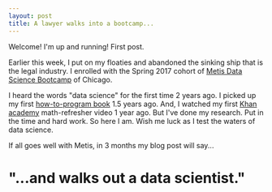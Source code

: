 ```yaml
---
layout: post
title: A lawyer walks into a bootcamp...
---
```


Welcome! I'm up and running! First post.

Earlier this week, I put on my floaties and  abandoned the sinking ship that is the legal industry. I enrolled with the Spring 2017 cohort of [Metis Data Science Bootcamp](www.thisismetis.com/Chicago/Bootcamps) of Chicago.

I heard the words "data science" for the first time 2 years ago. I picked up my first [how-to-program book](https://learnpythonthehardway.org/) 1.5 years ago. And, I watched my first [Khan academy](https://www.khanacademy.org/) math-refresher video 1 year ago.  But I've done my research. Put in the time and hard work. So here I am. Wish me luck as I test the waters of data science.   

If all goes well with Metis, in 3 months my blog post will say...  
# "...and walks out a data scientist."
